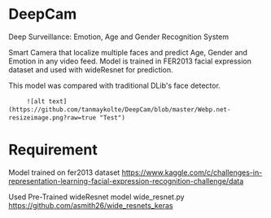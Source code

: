 # DeepCam
Deep Surveillance: Emotion, Age and Gender Recognition System 

Smart Camera that localize multiple faces and predict Age, Gender and Emotion in any video feed.
Model is trained in FER2013 facial expression dataset and used with wideResnet for prediction.

This model was compared with traditional DLib's face detector.

         ![alt text](https://github.com/tanmaykolte/DeepCam/blob/master/Webp.net-resizeimage.png?raw=true "Test")

# Requirement 
Model trained on fer2013 dataset 
https://www.kaggle.com/c/challenges-in-representation-learning-facial-expression-recognition-challenge/data

Used Pre-Trained wideResnet model wide_resnet.py
https://github.com/asmith26/wide_resnets_keras
